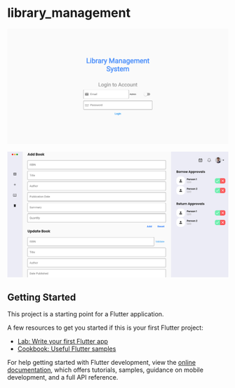 # library_management

![alt login](https://github.com/Seeeev/library_management/blob/main/assets/screenshots/login.png?raw=true)

![alt admin](https://github.com/Seeeev/library_management/blob/main/assets/screenshots/admin.png?raw=true)

## Getting Started

This project is a starting point for a Flutter application.

A few resources to get you started if this is your first Flutter project:

- [Lab: Write your first Flutter app](https://docs.flutter.dev/get-started/codelab)
- [Cookbook: Useful Flutter samples](https://docs.flutter.dev/cookbook)

For help getting started with Flutter development, view the
[online documentation](https://docs.flutter.dev/), which offers tutorials,
samples, guidance on mobile development, and a full API reference.
